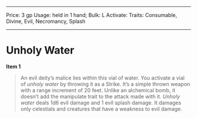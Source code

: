 
---
Price: 3 gp
Usage: held in 1 hand;
Bulk: L
Activate: 
Traits: Consumable, Divine, Evil, Necromancy, Splash

---

# Unholy Water

**Item 1**

> An evil deity’s malice lies within this vial of water. You activate a vial of *unholy water* by throwing it as a Strike. It’s a simple thrown weapon with a range increment of 20 feet. Unlike an alchemical bomb, it doesn’t add the manipulate trait to the attack made with it. *Unholy water* deals 1d6 evil damage and 1 evil splash damage. It damages only celestials and creatures that have a weakness to evil damage.
